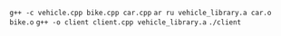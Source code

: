 `g++ -c vehicle.cpp bike.cpp car.cpp`
`ar ru vehicle_library.a car.o bike.o`
`g++ -o client client.cpp vehicle_library.a`
`./client`
